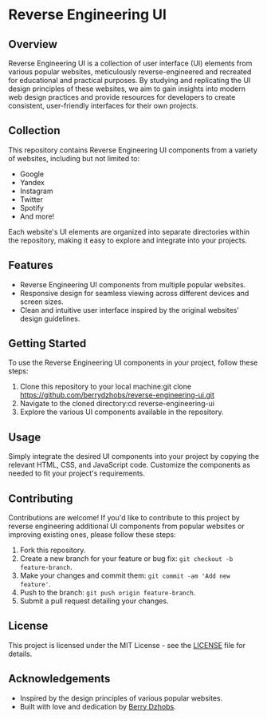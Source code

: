 # Reverse Engineering UI

## Overview

Reverse Engineering UI is a collection of user interface (UI) elements from various popular websites, meticulously reverse-engineered and recreated for educational and practical purposes. By studying and replicating the UI design principles of these websites, we aim to gain insights into modern web design practices and provide resources for developers to create consistent, user-friendly interfaces for their own projects.

## Collection

This repository contains Reverse Engineering UI components from a variety of websites, including but not limited to:

- Google
- Yandex
- Instagram
- Twitter
- Spotify
- And more!

Each website's UI elements are organized into separate directories within the repository, making it easy to explore and integrate into your projects.

## Features

- Reverse Engineering UI components from multiple popular websites.
- Responsive design for seamless viewing across different devices and screen sizes.
- Clean and intuitive user interface inspired by the original websites' design guidelines.

## Getting Started

To use the Reverse Engineering UI components in your project, follow these steps:

1. Clone this repository to your local machine:git clone https://github.com/berrydzhobs/reverse-engineering-ui.git
2. Navigate to the cloned directory:cd reverse-engineering-ui
3. Explore the various UI components available in the repository.

## Usage

Simply integrate the desired UI components into your project by copying the relevant HTML, CSS, and JavaScript code. Customize the components as needed to fit your project's requirements.

## Contributing

Contributions are welcome! If you'd like to contribute to this project by reverse engineering additional UI components from popular websites or improving existing ones, please follow these steps:

1. Fork this repository.
2. Create a new branch for your feature or bug fix: `git checkout -b feature-branch`.
3. Make your changes and commit them: `git commit -am 'Add new feature'`.
4. Push to the branch: `git push origin feature-branch`.
5. Submit a pull request detailing your changes.

## License

This project is licensed under the MIT License - see the [LICENSE](LICENSE) file for details.

## Acknowledgements

- Inspired by the design principles of various popular websites.
- Built with love and dedication by [Berry Dzhobs](https://github.com/berrydzhobs/).


